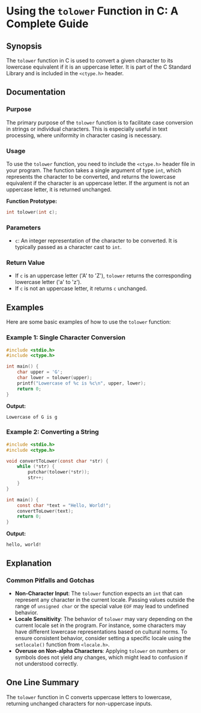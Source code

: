 <!--
Meta Description: # Using the `tolower` Function in C: A Complete Guide ## Synopsis The `tolower` function in C is used to convert a given character to its lowercase eq...
Meta Keywords: tolower, function, character, lowercase, uppercase
-->

# Using the `tolower` Function in C: A Complete Guide

## Synopsis
The `tolower` function in C is used to convert a given character to its lowercase equivalent if it is an uppercase letter. It is part of the C Standard Library and is included in the `<ctype.h>` header.

## Documentation
### Purpose
The primary purpose of the `tolower` function is to facilitate case conversion in strings or individual characters. This is especially useful in text processing, where uniformity in character casing is necessary.

### Usage
To use the `tolower` function, you need to include the `<ctype.h>` header file in your program. The function takes a single argument of type `int`, which represents the character to be converted, and returns the lowercase equivalent if the character is an uppercase letter. If the argument is not an uppercase letter, it is returned unchanged.

**Function Prototype:**
```c
int tolower(int c);
```

### Parameters
- `c`: An integer representation of the character to be converted. It is typically passed as a character cast to `int`.

### Return Value
- If `c` is an uppercase letter ('A' to 'Z'), `tolower` returns the corresponding lowercase letter ('a' to 'z').
- If `c` is not an uppercase letter, it returns `c` unchanged.

## Examples
Here are some basic examples of how to use the `tolower` function:

### Example 1: Single Character Conversion
```c
#include <stdio.h>
#include <ctype.h>

int main() {
    char upper = 'G';
    char lower = tolower(upper);
    printf("Lowercase of %c is %c\n", upper, lower);
    return 0;
}
```
**Output:**
```
Lowercase of G is g
```

### Example 2: Converting a String
```c
#include <stdio.h>
#include <ctype.h>

void convertToLower(const char *str) {
    while (*str) {
        putchar(tolower(*str));
        str++;
    }
}

int main() {
    const char *text = "Hello, World!";
    convertToLower(text);
    return 0;
}
```
**Output:**
```
hello, world!
```

## Explanation
### Common Pitfalls and Gotchas
- **Non-Character Input**: The `tolower` function expects an `int` that can represent any character in the current locale. Passing values outside the range of `unsigned char` or the special value `EOF` may lead to undefined behavior.
- **Locale Sensitivity**: The behavior of `tolower` may vary depending on the current locale set in the program. For instance, some characters may have different lowercase representations based on cultural norms. To ensure consistent behavior, consider setting a specific locale using the `setlocale()` function from `<locale.h>`.
- **Overuse on Non-alpha Characters**: Applying `tolower` on numbers or symbols does not yield any changes, which might lead to confusion if not understood correctly.

## One Line Summary
The `tolower` function in C converts uppercase letters to lowercase, returning unchanged characters for non-uppercase inputs.